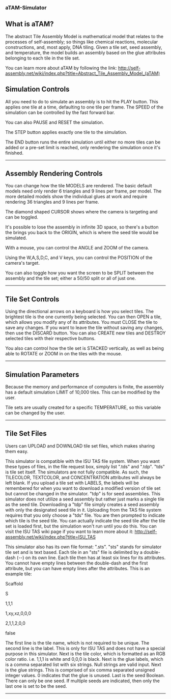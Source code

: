 ### aTAM-Simulator

What is aTAM?
----------------------------------------------------------------------------------------------------------------------------------------
The abstract Tile Assembly Model is mathematical model that relates to the processes of self-assembly; so things like chemical reactions,
molecular constructions, and, most apply, DNA tiling.  Given a tile set, seed assembly, and temperature, the model builds an assembly
based on the glue attributes belonging to each tile in the tile set.

You can learn more about aTAM by following the link:
http://self-assembly.net/wiki/index.php?title=Abstract_Tile_Assembly_Model_(aTAM)


Simulation Controls
----------------------------------------------------------------------------------------------------------------------------------------
All you need to do to simulate an assembly is to hit the PLAY button. This applies one tile at a time, defaulting to one tile per frame.
The SPEED of the simulation can be controlled by the fast forward bar.

You can also PAUSE and RESET the simulation.

The STEP button applies exactly one tile to the simulation.

The END button runs the entire simulation until either no more tiles can be added or a pre-set limit is reached, only rendering the
simulation once it's finished.

----------------------------------------------------------------------------------------------------------------------------------------


Assembly Rendering Controls
----------------------------------------------------------------------------------------------------------------------------------------
You can change how the tile MODELS are rendered. The basic default models need only render 6 triangles and 9 lines per frame, per model. 
The more detailed models show the individual glues at work and require rendering 36 triangles and 9 lines per frame.

The diamond shaped CURSOR shows where the camera is targeting and can be toggled.

It's possible to lose the assembly in infinite 3D space, so there's a button the brings you back to the ORIGIN, which is where the seed
tile would be simulated.

With a mouse, you can control the ANGLE and ZOOM of the camera.

Using the W,A,S,D,C, and V keys, you can control the POSITION of the camera's target.

You can also toggle how you want the screen to be SPLIT between the assembly and the tile set; either a 50/50 split or all of just one.

----------------------------------------------------------------------------------------------------------------------------------------


Tile Set Controls
----------------------------------------------------------------------------------------------------------------------------------------
Using the directional arrows on a keyboard is how you select tiles.  The brightest tile is the one currently being selected.
You can then OPEN a tile, which allows you modify any of its attributes. You must CLOSE the tile to save any changes.  If you want to
leave the tile without saving any changes, then use the DISCARD button. You can also CREATE new tiles and DESTROY selected tiles with
their respective buttons.

You also can control how the tile set is STACKED vertically, as well as being able to ROTATE or ZOOM in on the tiles with the mouse.

----------------------------------------------------------------------------------------------------------------------------------------


Simulation Parameters
----------------------------------------------------------------------------------------------------------------------------------------
Because the memory and performance of computers is finite, the assembly has a default simulation LIMIT of 10,000 tiles. This can be
modified by the user.

Tile sets are usually created for a specific TEMPERATURE, so this variable can be changed by the user.

----------------------------------------------------------------------------------------------------------------------------------------


Tile Set Files
----------------------------------------------------------------------------------------------------------------------------------------
Users can UPLOAD and DOWNLOAD tile set files, which makes sharing them easy.

This simulator is compatible with the ISU TAS file system. When you want these types of files, in the file request box, simply
list ".tds" and ".tdp". "tds" is tile set itself. The simulators are not fully compatible. As such, the TILECOLOR, TEXTCOLOR, and
CONCENTRATION attributes will always be left blank. If you upload a tile set with LABELS, the labels will be remembered for when you
want to download a modified version of tile set but cannot be changed in the simulator. "tdp" is for seed assemblies. This simulator
does not utilize a seed assembly but rather just marks a single tile as the seed tile. Downloading a "tdp" file simply creates 
a seed assembly with only the designated seed tile in it.  Uploading from the TAS file system requires that you only choose a "tds"
file. You are then prompted to indicate which tile is the seed tile. You can actually indicate the seed tile after the tile set is
loaded first, but the simulation won't run until you do this. You can visit the ISU TAS wiki page if you want to learn more about it:
http://self-assembly.net/wiki/index.php?title=ISU_TAS

This simulator also has its own file format: ".sts".  "sts" stands for simulator tile set and is text based. Each tile in an "sts" file
is delimited by a double-dash (--) on its own line.  Each tile then has at least six lines for its attributes. You cannot have empty
lines between the double-dash and the first attribute, but you can have empty lines after the attributes. This is an example tile:

Scaffold

S

1,1,1

1,xy,xz,0,0,0

2,1,1,2,0,0

false

The first line is the tile name, which is not required to be unique.
The second line is the label. This is only for ISU TAS and does not have a special purpose in this simulator.
Next is the tile color, which is formatted as an RGB color ratio. i.e. 1,1,1 is white and 0,0,0 is black.
Next is the glue labels, which is a comma separated list with six strings. Null strings are valid input.
Next is the glue strings. This is comprised of six comma separated unsigned integer values. 0 indicates that the glue is unused.
Last is the seed Boolean. There can only be one seed.  If multiple seeds are indicated, then only the last one is set to be the seed.

----------------------------------------------------------------------------------------------------------------------------------------
